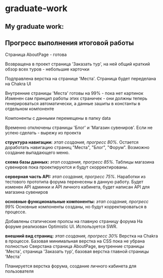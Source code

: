 # graduate-work
## My graduate work:

## Прогресс выполнения итоговой работы
Страница AboutPage - готова

Возвращена в проект страница 'Заказать тур', на ней общий краткий обзор всех туров - небольшие карточки

Подправлена верстка на странице 'Места'. Страница будет переделана на Chakra UI

Внутренние страницы 'Места' готовы на 99% - пока нет картинок
Изменен сам принцип работы этих страничек - они должны теперь генерироваться автоматически,
а данные зашиты в константы в отдельном компоненте

Компоненты с данными перемещены в папку data

Временно отключены страницы 'Блог' и 'Магазин сувениров'. Если не успею сделать - вырежу из проекта

**структура навигации:** _этап создания, прогресс 80%._
Остается доработать навигацию страниц "Места", "Блог", "Форум".
Возможно создание выпадающего меню.

**схема базы данных:** _этап создания, прогресс  85%._ 
Таблицы магазина сувениров пока проектируются и будут скорректированы.

**серверная часть API:** _этап создания, прогресс 75%._ 
Наработки из тестового прототипа форума перенесены в данную работу.
Будет изменен API админки и API личного кабинета, будет написан API для магазина сувениров

**основные функциональные компоненты:** _этап создания, прогресс  99%_
Основные компоненты созданы, но будут корректироваться в процессе.

Добавлены статические пропсы на главную страницу форума
На форуме реализован Optimistic UI. 
Используется SWR.

**внешний вид страниц:** _этап создания, прогресс 30%_ 
Верстка на Chakra в процессе. 
Базовая минимальная верстка на CSS пока не убрана полностью
Сверстана страница AboutPage, внутренние страницы 'Места', страница 'Заказать тур', 
базовая верстка главной страницы 'Места'

Планируется верстка форума, создание личного кабинета для пользователя